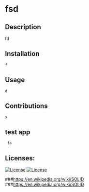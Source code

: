 # 
# fsd

 ## Description 
   fd

 ## Installation 
    f

## Usage 
    d

## Contributions 
    s
    
## test app 
     fa
## Licenses:

[![License](https://img.shields.io/badge/faiwhafwe-owfieoib-brightgreen)](https://en.wikipedia.org/wiki/SOLID) [![License](https://img.shields.io/badge/dsfadg-ewafw-brightgreen)](https://en.wikipedia.org/wiki/SOLID)
     
 ###https://en.wikipedia.org/wiki/SOLID ###https://en.wikipedia.org/wiki/SOLID
